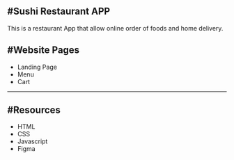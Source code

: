 #Sushi Restaurant APP
----
This is a restaurant App that allow online order of foods and home delivery. 

#Website Pages
----
* Landing Page 
* Menu
* Cart
----
#Resources
----
* HTML
* CSS
* Javascript 
* Figma
